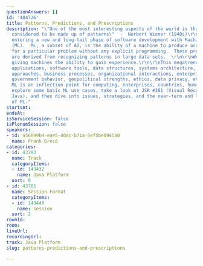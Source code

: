 ```yaml
---
questionAnswers: []
id: '404726'
title: Patterns, Predictions, and Prescriptions
description: "\"One of the most interesting aspects of the world is that it can be
  considered to be made up of patterns\"  -  Norbert Wiener (1940s)\r\n\r\nWe are
  entering a new and long-tail phase of software development with Machine Learning
  (ML).  ML, a subset of AI, is the ability of a machine to produce accurate results
  for a particular problem without any explicit programming.  These predictive results
  are derived from recognizing patterns in large data sets.  \r\n\r\nWe are effectively
  giving machines the ability to gain experience.\r\n\r\nThis megatrend affects our
  applications, software tools, data structures, systems architecture, new hardware
  approaches, business processes, organizational interactions, enterprise strategies,
  government behavior, geopolitical strengths, ethics, data privacy, etc.  In essence,
  ML is an inflection point for computing, enterprises, countries, humanity, and civilization.\r\n\r\nWe’ll
  explore some basic ML use cases, take a look at JSR #381 (Visual Recognition for
  Java), and then dive into issues, strategies, and the near-term and long-term directions
  of ML."
startsAt: 
endsAt: 
isServiceSession: false
isPlenumSession: false
speakers:
- id: a56899b4-eae5-40ac-b71a-5ef5be0945a0
  name: Frank Greco
categories:
- id: 43783
  name: Track
  categoryItems:
  - id: 143432
    name: Java Platform
  sort: 0
- id: 43785
  name: Session Format
  categoryItems:
  - id: 143440
    name: session
  sort: 2
roomId: 
room: 
liveUrl: 
recordingUrl: 
track: Java Platform
slug: patterns-predictions-and-prescriptions

---
```

